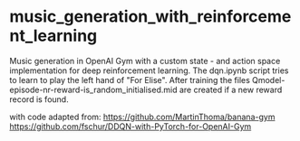 # music_generation_with_reinforcement_learning
Music generation in OpenAI Gym with a custom state - and action space implementation for deep reinforcement learning. The dqn.ipynb script tries to learn to play the left hand of "For Elise". After training the files Qmodel-episode-nr-reward-is_random_initialised.mid are created if a new reward record is found.

with code adapted from:
https://github.com/MartinThoma/banana-gym
https://github.com/fschur/DDQN-with-PyTorch-for-OpenAI-Gym
